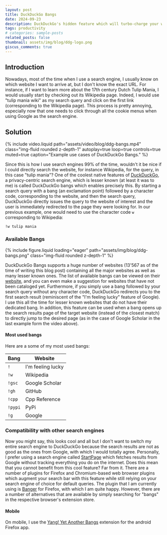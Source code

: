 ```yaml
---
layout: post
title: DuckDuckGo Bangs
date: 2024-09-23
description: DuckDuckGo's hidden feature which will turbo-charge your web searching
tags: productivity
# categories: sample-posts
related_posts: false
thumbnail: assets/img/blog/ddg-logo.png
giscus_comments: true
---
```


## Introduction

Nowadays, most of the time when I use a search engine, I usually know on which website I want to arrive at, but I don't know the exact URL. For instance, if I want to learn more about the 17th century Dutch Tulip Mania, I would usually start by checking out its Wikipedia page. Indeed, I would use "tulip mania wiki" as my search query and click on the first link (corresponding to the Wikipedia page). This process is pretty annoying, especially now that one needs to click through all the cookie menus when using Google as the search engine.

## Solution

{% include video.liquid path="assets/video/blog/ddg-bangs.mp4" class="img-fluid rounded z-depth-1" autoplay=true loop=true controls=true muted=true caption="Example use cases of DuckDuckGo Bangs." %}

Since this is how I use search engines 99% of the time, wouldn't it be nice if I could directly search the website, for instance Wikipedia, for the query, in this case "tulip mania"? One of the coolest native features of [DuckDuckGo](https://duckduckgo.com/), a privacy-centric search engine, which is lesser known (at least it was to me) is called DuckDuckGo bangs which enables precisely this. By starting a search query with a bang (an exclamation point) followed by a character code, corresponding to the website, and then the search query, DuckDuckGo directly issues the query to the website of interest and the user is immediately redirected to the page they were looking for. In our previous example, one would need to use the character code `w` corresponding to Wikipedia:

```text
!w tulip mania
```

### Available Bangs

{% include figure.liquid loading="eager" path="assets/img/blog/ddg-bangs.png" class="img-fluid rounded z-depth-1" %}

DuckDuckGo Bangs supports a huge number of websites (13'567 as of the time of writing this blog post) containing all the major websites as well as many lesser known ones. The list of available bangs can be viewed on their [website](https://duckduckgo.com/bangs), and you can even make a suggestion for websites that have not been cataloged yet. Furthermore, if you simply use a bang followed by your search query without any character code, DuckDuckGo redirects you to the first search result (reminiscent of the "I'm feeling lucky" feature of Google). I use this all the time for lesser known websites that do not have their dedicated bang. In addition, this feature can be used when a bang opens up the search results page of the target website (instead of the closest match) to directly jump to the desired page (as in the case of Google Scholar in the last example form the video above).

#### Most used bangs

Here are a some of my most used bangs:

| Bang    | Website           |
| ------- | ----------------- |
| `!`     | I'm feeling lucky |
| `!w`    | Wikipedia         |
| `!gsc`  | Google Scholar    |
| `!gh`   | GitHub            |
| `!cpp`  | Cpp Reference     |
| `!pypi` | PyPi              |
| `!g`    | Google            |

### Compatibility with other search engines

Now you might say, this looks cool and all but I don't want to switch my entire search engine to DuckDuckGo because the search results are not as good as the ones from Google, with which I would totally agree. Personally, I prefer using a search engine called [StartPage](https://www.startpage.com/) which fetches results from Google without tracking everything you do on the internet. Does this mean that you cannot benefit from this cool feature? Far from it. There are a number of plugins for Firefox and Chromium-based web browser plugins which augment your search bar with this feature while still relying on your search engine of choice for default queries. The plugin that I am currently using is [Banger](https://addons.mozilla.org/en-US/firefox/addon/banger/) for Firefox, with which I am quite happy. However, there are a number of alternatives that are available by simply searching for "bangs" in the respective browser's extension store.

#### Mobile

On mobile, I use the [Yang! Yet Another Bangs](https://addons.mozilla.org/en-US/firefox/addon/yang-addon/) extension for the android Firefox app.
